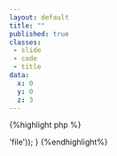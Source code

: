 ```yaml
---
layout: default
title: ""
published: true
classes:
 - slide
 - code
 - title
data:
  x: 0
  y: 0
  z: 3
---
```


{%highlight php %}
<?php
function file_entity_hook_info_alter(&$info) {
  $hooks = array(
    // File API hooks
    'file_copy',
    'file_move',
    'file_validate',
    // ...
  );
  $info += array_fill_keys($hooks, array('group' => 'file'));
}
{%endhighlight%}
